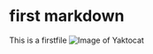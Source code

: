 # first markdown
This is a firstfile 
![Image of Yaktocat](https://octodex.github.com/images/yaktocat.png)
